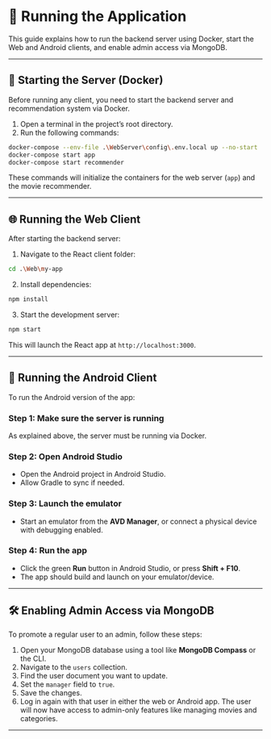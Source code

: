 # 🚀 Running the Application

This guide explains how to run the backend server using Docker, start the Web and Android clients, and enable admin access via MongoDB.

---

## 🐳 Starting the Server (Docker)

Before running any client, you need to start the backend server and recommendation system via Docker.

1. Open a terminal in the project’s root directory.
2. Run the following commands:

```bash
docker-compose --env-file .\WebServer\config\.env.local up --no-start
docker-compose start app
docker-compose start recommender
```

These commands will initialize the containers for the web server (`app`) and the movie recommender.

---

## 🌐 Running the Web Client

After starting the backend server:

1. Navigate to the React client folder:

```bash
cd .\Web\my-app
```

2. Install dependencies:

```bash
npm install
```

3. Start the development server:

```bash
npm start
```

This will launch the React app at `http://localhost:3000`.

---

## 📱 Running the Android Client

To run the Android version of the app:

### Step 1: Make sure the server is running
As explained above, the server must be running via Docker.

### Step 2: Open Android Studio
- Open the Android project in Android Studio.
- Allow Gradle to sync if needed.

### Step 3: Launch the emulator
- Start an emulator from the **AVD Manager**, or connect a physical device with debugging enabled.

### Step 4: Run the app
- Click the green **Run** button in Android Studio, or press **Shift + F10**.
- The app should build and launch on your emulator/device.


---

## 🛠 Enabling Admin Access via MongoDB

To promote a regular user to an admin, follow these steps:

1. Open your MongoDB database using a tool like **MongoDB Compass** or the CLI.
2. Navigate to the `users` collection.
3. Find the user document you want to update.
4. Set the `manager` field to `true`.
5. Save the changes.
6. Log in again with that user in either the web or Android app. The user will now have access to admin-only features like managing movies and categories.

---


